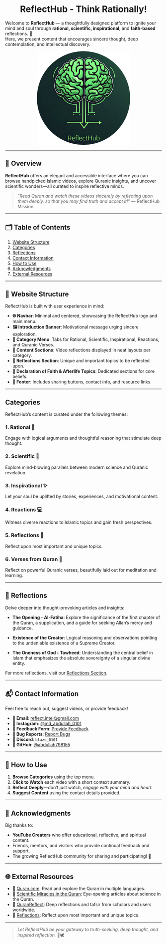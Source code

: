 <div align="center">
    <h1>ReflectHub - Think Rationally!</h1>
</div>

Welcome to **ReflectHub** — a thoughtfully designed platform to ignite your mind and soul through **rational, scientific, inspirational**, and **faith-based** reflections. 🌟  
Here, we present content that encourages sincere thought, deep contemplation, and intellectual discovery.

<p align="center">
    <img src="./image.png" alt="ReflectHub Logo" width="300" height="300">
</p>

---

## 📌 Overview

**ReflectHub** offers an elegant and accessible interface where you can browse handpicked Islamic videos, explore Quranic insights, and uncover scientific wonders—all curated to inspire reflective minds.

> *"Read Quran and watch these videos sincerely by reflecting upon them deeply, so that you may find truth and accept it!"* — ReflectHub Mission

---

## 🗂 Table of Contents

1. [Website Structure](#website-structure)
2. [Categories](#categories)
3. [Reflections](#reflections)
4. [Contact Information](#contact-information)
5. [How to Use](#how-to-use)
6. [Acknowledgments](#acknowledgments)
7. [External Resources](#external-resources)

---

## 🧱 Website Structure

ReflectHub is built with user experience in mind:

- **🌐 Navbar**: Minimal and centered, showcasing the ReflectHub logo and main menu.
- **🖼️ Introduction Banner**: Motivational message urging sincere exploration.
- **📂 Category Menu**: Tabs for Rational, Scientific, Inspirational, Reactions, and Quranic Verses.
- **📄 Content Sections**: Video reflections displayed in neat layouts per category.
- **📝 Reflections Section**: Unique and important topics to be reflected upon.
- **🕌 Declaration of Faith & Afterlife Topics**: Dedicated sections for core beliefs.
- **🔗 Footer**: Includes sharing buttons, contact info, and resource links.

---

## Categories

ReflectHub’s content is curated under the following themes:

### 1. **Rational** 🧠  
Engage with logical arguments and thoughtful reasoning that stimulate deep thought.

### 2. **Scientific** 🔬  
Explore mind-blowing parallels between modern science and Quranic revelation.

### 3. **Inspirational** ✨  
Let your soul be uplifted by stories, experiences, and motivational content.

### 4. **Reactions** 💻  
Witness diverse reactions to Islamic topics and gain fresh perspectives.

### 5. **Reflections** 🌿  
Reflect upon most important and unique topics.

### 6. **Verses from Quran** 📖  
Reflect on powerful Quranic verses, beautifully laid out for meditation and learning.

---

## 📝 Reflections

Delve deeper into thought-provoking articles and insights:

- **The Opening - Al-Fatiha**: Explore the significance of the first chapter of the Quran, a supplication, and a guide for seeking Allah’s mercy and guidance. 

- **Existence of the Creator**: Logical reasoning and observations pointing to the undeniable existence of a Supreme Creator. 

- **The Oneness of God - Tawheed**: Understanding the central belief in Islam that emphasizes the absolute sovereignty of a singular divine entity. 

For more reflections, visit our [Reflections Section](https://reflecthub.github.io/reflections/).

---

## 📬 Contact Information

Feel free to reach out, suggest videos, or provide feedback!

- **📧 Email**: [reflect.intel@gmail.com](mailto:reflect.intel@gmail.com)  
- **📸 Instagram**: [@md_abdullah_0101](https://www.instagram.com/md_abdullah_0101/)  
- **📝 Feedback Form**: [Provide Feedback](https://forms.gle/Df9x2k9nbfRffjy59)  
- **🐞 Bug Reports**: [Report Bugs](https://forms.gle/Qs7LWWRrjH3M4vZV6)  
- **💬 Discord**: `blaze_0101`  
- **🔗 GitHub**: [@abdullah798155](https://github.com/abdullah798155)

---

## 🧭 How to Use

1. **Browse Categories** using the top menu.
2. **Click to Watch** each video with a short context summary.
3. **Reflect Deeply**—don’t just watch, *engage with your mind and heart.*
4. **Suggest Content** using the contact details provided.

---

## 🙏 Acknowledgments

Big thanks to:

- **YouTube Creators** who offer educational, reflective, and spiritual content.
- Friends, mentors, and visitors who provide continual feedback and support.
- The growing ReflectHub community for sharing and participating! 💖

---

## 🌐 External Resources

- 🔹 [Quran.com](https://www.quran.com): Read and explore the Quran in multiple languages.
- 🔹 [Scientific Miracles in the Quran](https://www.miracles-of-quran.com/index.html): Eye-opening articles about science in the Quran.
- 🔹 [QuranReflect](https://quranreflect.com): Deep reflections and tafsir from scholars and users worldwide.
- 🔹 [Reflections](https://reflecthub.github.io/reflections): Reflect upon most important and unique topics.

---

> _Let ReflectHub be your gateway to truth-seeking, deep thought, and inspired reflection._ 🌙🕊️
